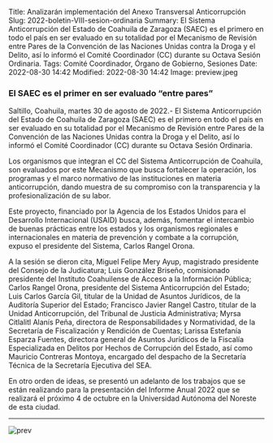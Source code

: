 Title: Analizarán implementación del Anexo Transversal Anticorrupción
Slug: 2022-boletin-VIII-sesion-ordinaria
Summary:  El Sistema Anticorrupción del Estado de Coahuila de Zaragoza (SAEC) es el primero en todo el país en ser evaluado en su totalidad por el Mecanismo de Revisión entre Pares de la Convención de las Naciones Unidas contra la Droga y el Delito, así lo informó el Comité Coordinador (CC) durante su Octava Sesión Ordinaria.
Tags: Comité Coordinador, Órgano de Gobierno, Sesiones
Date: 2022-08-30 14:42
Modified: 2022-08-30 14:42
Image: preview.jpeg



### El SAEC es el primer en ser evaluado “entre pares”

 
Saltillo, Coahuila, martes 30 de agosto de 2022.- El Sistema Anticorrupción del Estado de Coahuila de Zaragoza (SAEC) es el primero en todo el país en ser evaluado en su totalidad por el Mecanismo de Revisión entre Pares de la Convención de las Naciones Unidas contra la Droga y el Delito, así lo informó el Comité Coordinador (CC) durante su Octava Sesión Ordinaria.

Los organismos que integran el CC del Sistema Anticorrupción de Coahuila, son evaluados por este Mecanismo que busca fortalecer la operación, los programas y el marco normativo de las instituciones en materia anticorrupción, dando muestra de su compromiso con la transparencia y la profesionalización de su labor. 

Este proyecto, financiado por la Agencia de los Estados Unidos para el Desarrollo Internacional (USAID) busca, además, fomentar el intercambio de buenas prácticas entre los estados y los organismos regionales e internacionales en materia de prevención y combate a la corrupción, expuso el presidente del Sistema, Carlos Rangel Orona.

A la sesión se dieron cita, Miguel Felipe Mery Ayup, magistrado presidente del Consejo de la Judicatura; Luis González Briseño, comisionado presidente del Instituto Coahuilense de Acceso a la Información Pública; Carlos Rangel Orona, presidente del Sistema Anticorrupción del Estado; Luis Carlos García Gil, titular de la Unidad de Asuntos Jurídicos, de la Auditoría Superior del Estado; Francisco Javier Rangel Castro, titular de la Unidad Anticorrupción, del Tribunal de Justicia Administrativa; Myrsa Citlalitl Alanís Peña, directora de Responsabilidades y Normatividad, de la Secretaría de Fiscalización y Rendición de Cuentas; Larissa Estefanía Esparza Fuentes, directora general de Asuntos Jurídicos de la Fiscalía Especializada en Delitos por Hechos de Corrupción del Estado, así como Mauricio Contreras Montoya, encargado del despacho de la Secretaría Técnica de la Secretaría Ejecutiva del SEA.

En otro orden de ideas, se presentó un adelanto de los trabajos que se están realizando para la presentación del Informe Anual 2022 que se realizará el próximo 4 de octubre en la Universidad Autónoma del Noreste de esta ciudad.





***
<img class="img-fluid" src="preview.jpeg" alt="prev">
